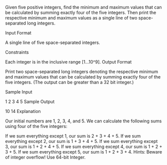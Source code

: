 Given five positive integers, find the minimum and maximum values that can be calculated by summing exactly four of the five integers. Then print the respective minimum and maximum values as a single line of two space-separated long integers.

Input Format

A single line of five space-separated integers.

Constraints

Each integer is in the inclusive range [1...10^9].
Output Format

Print two space-separated long integers denoting the respective minimum and maximum values that can be calculated by summing exactly four of the five integers. (The output can be greater than a 32 bit integer.)

Sample Input

1 2 3 4 5
Sample Output

10 14
Explanation

Our initial numbers are 1, 2, 3, 4, and 5. We can calculate the following sums using four of the five integers:

If we sum everything except 1, our sum is 2 + 3 + 4 + 5.
If we sum everything except 2, our sum is 1 + 3 + 4 + 5.
If we sum everything except 3, our sum is 1 + 2 + 4 + 5.
If we sum everything except 4, our sum is 1 + 2 + 3 + 5.
If we sum everything except 5, our sum is 1 + 2 + 3 + 4.
Hints: Beware of integer overflow! Use 64-bit Integer.